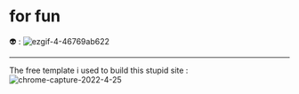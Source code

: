 # for fun


 👽 : ![ezgif-4-46769ab622](https://user-images.githubusercontent.com/85915502/170406514-0466ea6e-d05d-4030-b172-60142ac4a1c4.gif)

__________________________________________________________________________________________________________________________________________________


The free template i used to build this stupid site :  ![chrome-capture-2022-4-25](https://user-images.githubusercontent.com/85915502/170190557-cfba1ecb-c9c6-46c0-be7d-d300bff3aad6.gif)


